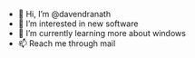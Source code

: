 - 👋 Hi, I’m @davendranath
- 👀 I’m interested in new software
- 🌱 I’m currently learning more about windows
- 📫 Reach me through mail


